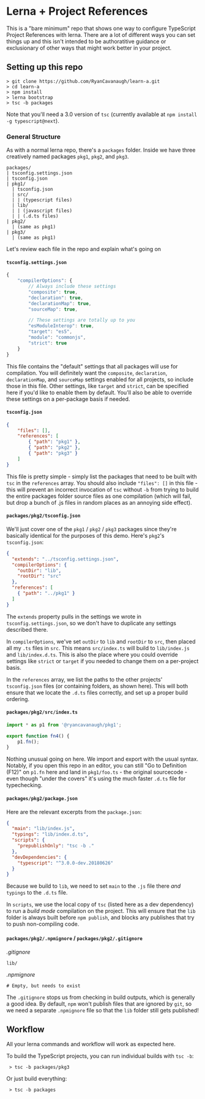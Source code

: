 # Lerna + Project References

This is a "bare minimum" repo that shows one way to configure TypeScript Project References with lerna. There are a lot of different ways you can set things up and this isn't intended to be authoratitive guidance or exclusionary of other ways that might work better in your project.

## Setting up this repo

```
> git clone https://github.com/RyanCavanaugh/learn-a.git
> cd learn-a
> npm install
> lerna bootstrap
> tsc -b packages
```

Note that you'll need a 3.0 version of `tsc` (currently available at `npm install -g typescript@next`).

### General Structure

As with a normal lerna repo, there's a `packages` folder. Inside we have three creatively named packages `pkg1`, `pkg2`, and `pkg3`.

```
packages/
| tsconfig.settings.json
| tsconfig.json
| pkg1/
  | tsconfig.json
  | src/
  | | (typescript files)
  | lib/
  | | (javascript files)
  | | (.d.ts files)
| pkg2/
  | (same as pkg1)
| pkg3/
  | (same as pkg1)
```

Let's review each file in the repo and explain what's going on

#### `tsconfig.settings.json`

```js
{
    "compilerOptions": {
        // Always include these settings
        "composite": true,
        "declaration": true,
        "declarationMap": true,
        "sourceMap": true,

        // These settings are totally up to you
        "esModuleInterop": true,
        "target": "es5",
        "module": "commonjs",
        "strict": true
    }
}
```

This file contains the "default" settings that all packages will use for compilation. You will definitely want the `composite`, `declaration`, `declarationMap`, and `sourceMap` settings enabled for all projects, so include those in this file. Other settings, like `target` and `strict`, can be specified here if you'd like to enable them by default. You'll also be able to override these settings on a per-package basis if needed.

#### `tsconfig.json`

```json
{
    "files": [],
    "references": [
        { "path": "pkg1" },
        { "path": "pkg2" },
        { "path": "pkg3" }
    ]
}
```

This file is pretty simple - simply list the packages that need to be built with `tsc` in the `references` array.
You should also include `"files": []` in this file - this will prevent an incorrect invocation of `tsc` without `-b` from trying to build the entire packages folder source files as one compilation (which will fail, but drop a bunch of .js files in random places as an annoying side effect).

#### `packages/pkg2/tsconfig.json`

We'll just cover one of the `pkg1` / `pkg2` / `pkg3` packages since they're basically identical for the purposes of this demo. Here's `pkg2`'s `tsconfig.json`:

```json
{
  "extends": "../tsconfig.settings.json",
  "compilerOptions": {
    "outDir": "lib",
    "rootDir": "src"
  },
  "references": [
    { "path": "../pkg1" }
  ]
}
```

The `extends` property pulls in the settings we wrote in `tsconfig.settings.json`, so we don't have to duplicate any settings described there.

In `compilerOptions`, we've set `outDir` to `lib` and `rootDir` to `src`, then placed all my `.ts` files in `src`. This means `src/index.ts` will build to `lib/index.js` and `lib/index.d.ts`. This is also the place where you could override settings like `strict` or `target` if you needed to change them on a per-project basis.

In the `references` array, we list the paths to the other projects' `tsconfig.json` files (or containing folders, as shown here). This will both ensure that we locate the `.d.ts` files correctly, and set up a proper build ordering.

#### `packages/pkg2/src/index.ts`

```ts
import * as p1 from '@ryancavanaugh/pkg1';

export function fn4() {
    p1.fn();
}
```

Nothing unusual going on here. We import and export with the usual syntax. Notably, if you open this repo in an editor, you can still "Go to Definition (F12)" on `p1.fn` here and land in `pkg1/foo.ts` - the original sourcecode - even though "under the covers" it's using the much faster `.d.ts` file for typechecking.

#### `packages/pkg2/package.json`

Here are the relevant excerpts from the `package.json`:

```json
{
  "main": "lib/index.js",
  "typings": "lib/index.d.ts",
  "scripts": {
    "prepublishOnly": "tsc -b ."
  },
  "devDependencies": {
    "typescript": "^3.0.0-dev.20180626"
  }
}
```

Because we build to `lib`, we need to set `main` to the `.js` file there *and* `typings` to the `.d.ts` file.

In `scripts`, we use the local copy of `tsc` (listed here as a dev dependency) to run a *build mode* compilation on the project. This will ensure that the `lib` folder is always built before `npm publish`, and blocks any publishes that try to push non-compiling code.

#### `packages/pkg2/.npmignore` / `packages/pkg2/.gitignore`

*.gitignore*

```
lib/
```

*.npmignore*

```
# Empty, but needs to exist
```

The `.gitignore` stops us from checking in build outputs, which is generally a good idea. By default, `npm` won't publish files that are ignored by `git`, so we need a separate `.npmignore` file so that the `lib` folder still gets published!

## Workflow

All your lerna commands and workflow will work as expected here.

To build the TypeScript projects, you can run individual builds with `tsc -b`:

```
 > tsc -b packages/pkg3
```

Or just build everything:

```
 > tsc -b packages
```
